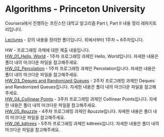 # Algorithms - Princeton University  
Coursera에서 진행하는 프린스턴 대학교 알고리즘 Part I, Part II 내용 정리 레파지토리입니다.  

[Lectures](https://github.com/jsk0910/Coursera/tree/main/Algorithms-Princeton%20Univ/Part%20I/Lectures, "Lectures") - 강의 내용을 정리한 폴더입니다. 위에서부터 1주차 ~ 6주차입니다.  

HW - 프로그래밍 과제에 대한 제출 내용입니다.  
[HW_01_Hello, World](https://github.com/jsk0910/Coursera/tree/main/Algorithms-Princeton%20Univ/Part%20I/HW_01_Hello%2C%20World) - 1주차 프로그래밍 과제인 Hello, World입니다. 자세한 내용은 폴더 내의 마크다운 파일을 참고해주세요.  
[HW_02_Percolation](https://github.com/jsk0910/Coursera/tree/main/Algorithms-Princeton%20Univ/Part%20I/HW_02_Percolation) - 1주차 프로그래밍 과제인 Percolation입니다. 자세한 내용은 폴더 내의 마크다운 파일을 참고해주세요.  
[HW_03_Deques and Randomized Queues](https://github.com/jsk0910/Coursera/tree/main/Algorithms-Princeton%20Univ/Part%20I/HW_03_Deques%20and%20Randomized%20Queues) - 2주차 프로그래밍 과제인 Deques and Randomized Queues입니다. 자세한 내용은 폴더 내의 마크다운 파일을 참고해주세요.  
[HW_04_Collinear Points](https://github.com/jsk0910/Coursera/tree/main/Algorithms-Princeton%20Univ/Part%20I/HW_04_Collinear%20Points) - 3주차 프로그래밍 과제인 Collinear Points입니다. 자세한 내용은 폴더 내의 마크다운 파일을 참고해주세요.  
[HW_05_8puzzle](https://github.com/jsk0910/Coursera/tree/main/Algorithms-Princeton%20Univ/Part%20I/HW_05_8puzzle) - 4주차 프로그래밍 과제인 8puzzle입니다. 자세한 내용은 폴더 내의 마크다운 파일을 참고해주세요.  
[HW_06_kdtrees](https://github.com/jsk0910/Coursera/tree/main/Algorithms-Princeton%20Univ/Part%20I/HW_06_kdtrees) - 5주차 프로그래밍 과제인 kdtrees입니다. 자세한 내용은 폴더 내의 마크다운 파일을 참고해주세요.  
